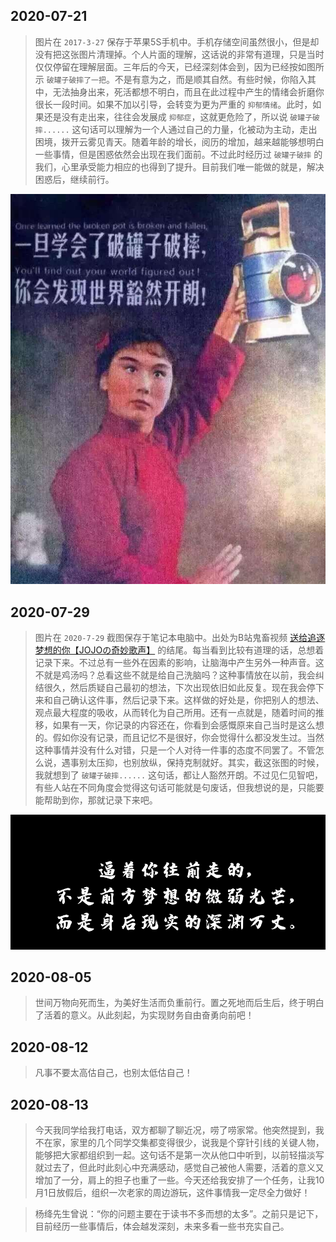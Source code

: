 
## 2020-07-21

> 图片在 `2017-3-27` 保存于苹果5S手机中。手机存储空间虽然很小，但是却没有把这张图片清理掉。个人片面的理解，这话说的非常有道理，只是当时仅仅停留在理解层面。三年后的今天，已经深刻体会到，因为已经按如图所示 `破罐子破摔了一把`。不是有意为之，而是顺其自然。有些时候，你陷入其中，无法抽身出来，死活都想不明白，而且在此过程中产生的情绪会折磨你很长一段时间。如果不加以引导，会转变为更为严重的 `抑郁情绪`。此时，如果还是没有走出来，往往会发展成 `抑郁症`，这就更危险了，所以说 `破罐子破摔......` 这句话可以理解为一个人通过自己的力量，化被动为主动，走出困境，拨开云雾见青天。随着年龄的增长，阅历的增加，越来越能够想明白一些事情，但是困惑依然会出现在我们面前。不过此时经历过 `破罐子破摔` 的我们，心里承受能力相应的也得到了提升。目前我们唯一能做的就是，解决困惑后，继续前行。

![C1](../images/C1.png ':size=30%')

## 2020-07-29

> 图片在 `2020-7-29` 截图保存于笔记本电脑中。出处为B站鬼畜视频 [送给追逐梦想的你【JOJOの奇妙歌声】](https://www.bilibili.com/video/BV1t7411S7zS) 的结尾。每当看到比较有道理的话，总想着记录下来。不过总有一些外在因素的影响，让脑海中产生另外一种声音。这不就是鸡汤吗？总看这些不就是给自己洗脑吗？这种事情放在以前，我会纠结很久，然后质疑自己最初的想法，下次出现依旧如此反复。现在我会停下来和自己确认这件事，然后记录下来。这样做的好处是，你把别人的想法、观点最大程度的吸收，从而转化为自己所用。还有一点就是，随着时间的推移，如果有一天，你记录的内容还在，你看到会感慨原来自己当时是这么想的。假如你没有记录，而且记忆不是很好，你会觉得什么都没发生过。当然这种事情并没有什么对错，只是一个人对待一件事的态度不同罢了。不管怎么说，遇事别太压抑，也别放纵，保持克制就好。其实，截这张图的时候，我就想到了 `破罐子破摔......` 这句话，都让人豁然开朗。不过见仁见智吧，有些人站在不同角度会觉得这句话可能就是句废话，但我想说的是，只能要能帮助到你，那就记录下来吧。

![C2](../images/C2.png)

## 2020-08-05

> 世间万物向死而生，为美好生活而负重前行。置之死地而后生后，终于明白了活着的意义。从此刻起，为实现财务自由奋勇向前吧！

## 2020-08-12

> 凡事不要太高估自己，也别太低估自己！

## 2020-08-13

> 今天我同学给我打电话，双方都聊了聊近况，唠了唠家常。他突然提到，我不在家，家里的几个同学交集都变得很少，说我是个穿针引线的关键人物，能够把大家都组织到一起。这句话不是第一次从他口中听到，以前轻描淡写就过去了，但此时此刻心中充满感动，感觉自己被他人需要，活着的意义又增加了一分，肩上的担子也重了一些。今天还给我安排了一个任务，让我10月1日放假后，组织一次老家的周边游玩，这件事情我一定尽全力做好！

> 杨绛先生曾说：“你的问题主要在于读书不多而想的太多”。之前只是记下，目前经历一些事情后，体会越发深刻，未来多看一些书充实自己。